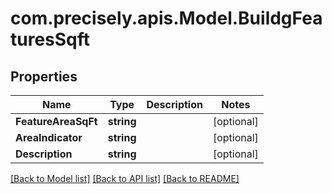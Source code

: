 
# com.precisely.apis.Model.BuildgFeaturesSqft

## Properties

Name | Type | Description | Notes
------------ | ------------- | ------------- | -------------
**FeatureAreaSqFt** | **string** |  | [optional] 
**AreaIndicator** | **string** |  | [optional] 
**Description** | **string** |  | [optional] 

[[Back to Model list]](../README.md#documentation-for-models)
[[Back to API list]](../README.md#documentation-for-api-endpoints)
[[Back to README]](../README.md)

